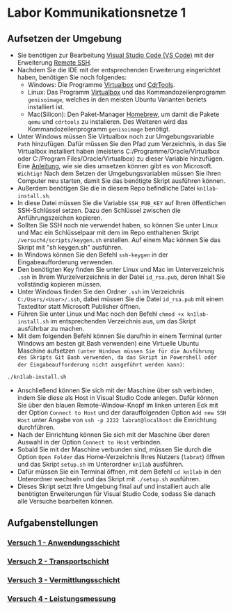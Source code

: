 # Labor Kommunikationsnetze 1

## Aufsetzen der Umgebung
* Sie benötigen zur Bearbeitung [Visual Studio Code (VS Code)](https://code.visualstudio.com) mit der Erweiterung [Remote SSH](https://marketplace.visualstudio.com/items?itemName=ms-vscode-remote.remote-ssh). 
* Nachdem Sie die IDE mit der entsprechenden Erweiterung eingerichtet haben, benötigen Sie noch folgendes:
  * Windows: Die Programme [Virtualbox](https://www.virtualbox.org/wiki/Downloads) und [CdrTools](https://sourceforge.net/projects/cdrtoolswin/).
  * Linux: Das Programm [Virtualbox](https://www.virtualbox.org/wiki/Downloads) und das Kommandozeilenprogramm `genisoimage`, welches in den meisten Ubuntu Varianten beriets installiert ist.
  * Mac(Silicon): Den Paket-Manager [Homebrew](https://brew.sh/), um damit die Pakete `qemu` und `cdrtools` zu instalieren. Des Weiteren wird das Kommandozeilenprogramm `genisoimage` benötigt.
* Unter Windows müssen Sie Virtualbox noch zur Umgebungsvariable `Path` hinzufügen. Dafür müssen Sie den Pfad zum Verzeichnis, in das Sie Virtualbox installiert haben (meistens C:/Programme/Oracle/Virtualbox oder C:/Program Files/Oracle/Virtualbox) zu dieser Variable hinzufügen. Eine [Anleitung](https://learn.microsoft.com/de-de/previous-versions/office/developer/sharepoint-2010/ee537574(v=office.14)), wie sie dies umsetzen können gibt es von Microsoft. `Wichtig!` Nach dem Setzen der Umgebungsvariablen müssen Sie Ihren Computer neu starten, damit Sie das benötigte Skript ausführen können.
* Außerdem benötigen Sie die in diesem Repo befindliche Datei `kn1lab-install.sh`.
* In diese Datei müssen Sie die Variable `SSH_PUB_KEY` auf Ihren öffentlichen SSH-Schlüssel setzen. Dazu den Schlüssel zwischen die Anführungszeichen kopieren. 
* Sollten Sie SSH noch nie verwendet haben, so können Sie unter Linux und Mac ein Schlüsselpaar mit dem im Repo enthaltenen Skript `/versuch4/scripts/keygen.sh` erstellen. Auf einem Mac können Sie das Skript mit "sh keygen.sh" ausführen. 
* In Windows können Sie den Befehl `ssh-keygen` in der Eingabeaufforderung verwenden. 
* Den benötigten Key finden Sie unter Linux und Mac im Unterverzeichnis `.ssh` in Ihrem Wurzelverzeichnis in der Datei `id_rsa.pub`, deren Inhalt Sie vollständig kopieren müssen. 
* Unter Windows finden Sie den Ordner `.ssh` im Verzeichnis `C:/Users/<User>/.ssh`, dabei müssen Sie die Datei `id_rsa.pub` mit einem Texteditor statt Microsoft Publisher öffnen.
* Führen Sie unter Linux und Mac noch den Befehl `chmod +x kn1lab-install.sh` im entsprechenden Verzeichnis aus, um das Skript ausführbar zu machen.
* Mit dem folgenden Befehl können Sie darufhin in einem Terminal (unter Windows am besten git Bash verwenden) eine Virtuelle Ubuntu Maschine aufsetzen `(unter Windows müssen Sie für die Ausführung des Skripts Git Bash verwenden, da das Skript in Powershell oder der Eingabeaufforderung nicht ausgeführt werden kann)`: 

```bash
./kn1lab-install.sh
```

* Anschließend können Sie sich mit der Maschine über ssh verbinden, indem Sie diese als Host in Visual Studio Code anlegen. Dafür können Sie über den blauen Remote-Window-Knopf im linken unteren Eck mit der Option `Connect to Host` und der darauffolgenden Option `Add new SSH Host` unter Angabe von `ssh -p 2222 labrat@localhost` die Einrichtung durchführen.
* Nach der Einrichtung können Sie sich mit der Maschine über deren Auswahl in der Option `Connect to Host` verbinden.
* Sobald Sie mit der Maschine verbunden sind, müssen Sie durch die Option `Open Folder` das Home-Verzeichnis Ihres Nutzers (`labrat`) öffnen und das Skript `setup.sh` im Unterordner `kn1lab` ausführen.
* Dafür müssen Sie ein Terminal öffnen, mit dem Befehl `cd kn1lab` in den Unterordner wechseln und das Skript mit `./setup.sh` ausführen.
* Dieses Skript setzt Ihre Umgebung final auf und installiert auch alle benötigten Erweiterungen für Visual Studio Code, sodass Sie danach alle Versuche bearbeiten können.


## Aufgabenstellungen

### [Versuch 1 - Anwendungsschicht](versuch1/aufgabenstellung.md)
### [Versuch 2 - Transportschicht](versuch2/aufgabenstellung.md)
### [Versuch 3 - Vermittlungsschicht](versuch3/aufgabenstellung.md)
### [Versuch 4 - Leistungsmessung](versuch4/aufgabenstellung.md)
